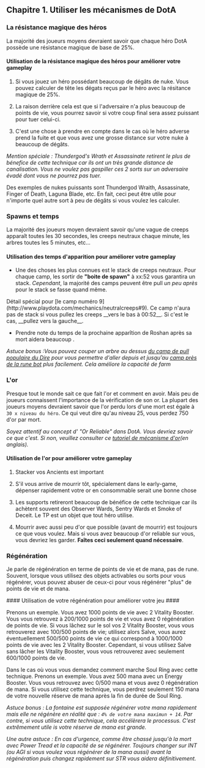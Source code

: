 
<div id="c1"></div>

## Chapitre 1. Utiliser les mécanismes de DotA ##

### La résistance magique des héros ###

La majorité des joueurs moyens devraient savoir que chaque héro DotA possède une 
résistance magique de base de 25%.

#### Utilisation de la résistance magique des héros pour améliorer votre gameplay ####

  1. Si vous jouez un héro possédant beaucoup de dégâts de nuke. Vous pouvez calculer de tête 
  les dégats reçus par le héro avec la résitance magique de 25%.

  2. La raison derrière cela est que si l'adversaire n'a plus beaucoup de points de vie, vous pourrez
  savoir si votre coup final sera assez puissant pour tuer celui-ci.

  3. C'est une chose à prendre en compte dans le cas où le héro adverse prend la fuite et que vous avez une 
  grosse distance sur votre nuke à beaucoup de dégâts.

_Mention spéciale : Thundergod's Wrath et Assassinate retirent le plus de bénefice de cette 
technique car ils ont un très grande distance de canalisation. Vous ne voulez pas gaspiller ces
2 sorts sur un adversaire évadé dont vous ne pourrez pas tuer._

Des exemples de nukes puissants sont Thundergod Wraith, Assassinate, Finger of Death, Laguna Blade,
etc.
En fait, ceci peut être utile pour n'importe quel autre sort à peu de dégâts si vous voulez les
calculer.

### Spawns et temps ###

La majorité des joueurs moyen devraient savoir qu'une vague de creeps apparaît toutes les
30 secondes, les creeps neutraux chaque minute, les arbres toutes les 5 minutes, etc...

#### Utilisation des temps d'apparition pour améliorer votre gameplay ####

  + Une des choses les plus connues est le stack de creeps neutraux. Pour chaque camp, les sortir 
  de __"boite de spawn"__ à xx:52 vous garantira un stack. 
  _Cependant_, la majorité des camps peuvent être pull _un peu après_ pour le stack se fasse quand même.

  <div class="warning text-warning">
    Détail spécial pour [le camp numéro 9](http://www.playdota.com/mechanics/neutralcreeps#9). Ce camp n'aura pas de stack si vous pullez 
    les creeps __vers le bas à 00:52__. 
    Si c'est le cas, __pullez vers la gauche__.
  </div>

  + Prendre note du temps de la prochaine apparîtion de Roshan après sa mort aidera beaucoup .

_Astuce bonus :Vous pouvez couper un arbre au dessus [du camp de pull populaire du Dire](http://www.playdota.com/mechanics/neutralcreeps#8) pour
vous permettre d'aller depuis et jusqu'au [camp près de la rune bot](http://www.playdota.com/mechanics/neutralcreeps#7) plus facilement. Cela
améliore la capacité de farm_

### L'or ###

Presque tout le monde sait ce que fait l'or et comment en avoir. Mais peu de joueurs connaissent l'importance de la vérification de son or.
La plupart des joueurs moyens devraient savoir que l'or perdu lors d'une mort est égale à ``30 x niveau du héro``.
Ce qui veut dire qu'au niveau 25, vous perdez 750 d'or par mort.

_Soyez attentif au concept d' "Or Reliable" dans DotA. Vous devriez savoir ce que c'est. 
Si non, veuillez consulter ce [tutoriel de mécanisme d'or](http://www.playdota.com/mechanics/Gold)(en anglais)._

#### Utilisation de l'or pour améliorer votre gameplay ####

  1. Stacker vos Ancients est important

  2. S'il vous arrive de mourrir tôt, spécialement dans le early-game, dépenser rapidement votre or en consommable serait une bonne chose 

  3. Les supports retireront beaucoup de bénéfice de cette technique car ils achètent souvent des Observer Wards, Sentry Wards et Smoke of Deceit.
  Le TP est un objet que tout héro utilise.

  4. Mourrir avec aussi peu d'or que possible (avant de mourrir) est toujours ce que vous voulez. Mais si vous avez beaucoup d'or reliable sur vous, 
  vous devriez les garder. __Faîtes ceci seulement quand nécessaire__.

### Régénération ###

Je parle de régénération en terme de points de vie et de mana, pas de rune. 
Souvent, lorsque vous utilisez des objets activables ou sorts pour vous régénérer, vous pouvez abuser de ceux-ci pour vous régénérer "plus" de points de vie 
et de mana.

#### Utilisation de votre régénération pour améliorer votre jeu ####

Prenons un exemple. Vous avez 1000 points de vie avec 2 Vitality Booster. Vous vous retrouvez à 200/1000 points de vie et vous avez 0 régénération de 
points de vie.
Si vous lâchez sur le sol vos 2 Vitality Booster, vous vous retrouverez avec 100/500 points de vie; utilisez alors Salve, vous aurez éventuellement 500/500 points de vie
ce qui correspond à 1000/1000 points de vie avec les 2 Vitality Booster. Cependant, si vous utilisez Salve sans lâcher les Vitality Booster, vous vous retrouverez avec
seulement 600/1000 points de vie.

Dans le cas où vous vous demandez comment marche Soul Ring avec cette technique. 
Prenons un exemple. Vous avez 500 mana avec un Energy Booster. Vous vous retrouvez avec 0/500 mana et vous avez 0 régénération de mana. Si vous utilisez cette technique,
vous perdrez seulement 150 mana de votre nouvelle réserve de mana après la fin de durée de Soul Ring.

_Astuce bonus : La fontaine est supposée régénérer votre mana rapidement mais elle ne régénère en réalité que  : ``4% de votre mana maximun + 14``.
Par contre, si vous utilisez cette technique, cela accélèrera le processus. C'est extrêmement utile is votre réserve de mana est grande._

_Une autre astuce : En cas d'urgence, comme être chassé jusqu'à la mort avec Power Tread et la capacité de se régénérer. Toujours changer sur INT (ou AGI si vous voulez vous régénérer de la mana aussi) 
avant la régénération puis changez rapidement sur STR vous aidera définitivement._


